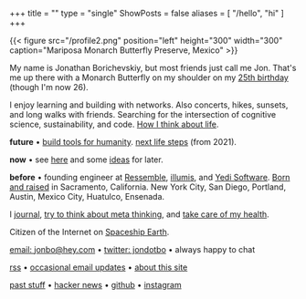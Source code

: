 +++
title = ""
type = "single"
ShowPosts = false
aliases = [
    "/hello",
    "hi"
]
+++

{{< figure src="/profile2.png" position="left" height="300" width="300" caption="Mariposa Monarch Butterfly Preserve, Mexico" >}}

My name is Jonathan Borichevskiy, but most friends just call me Jon. That's me up there with a Monarch Butterfly on my shoulder on my [25th birthday](/posts/25/) (though I'm now 26). 

I enjoy learning and building with networks. Also concerts, hikes, sunsets, and long walks with friends. Searching for the intersection of cognitive science, sustainability, and code. [How I think about life](/posts/meaningful-life).

**future** • [build tools for humanity](/posts/help-build). [next life steps](/posts/patch-notes-v12/#next-steps-2021-update) (from 2021).

**now** • see [here](/now) and some [ideas](/ideas) for later.

**before** • founding engineer at [Ressemble](https://ressemble.com), [illumis](https://illumis.com/), and [Yedi Software](https://www.yedi.io/). [Born and raised](/posts/on-moving-away) in Sacramento, California. New York City, San Diego, Portland, Austin, Mexico City, Huatulco, Ensenada. 

I [journal](/posts/journaling), [try to think about meta thinking](/posts/concentration-compromise), and [take care of my health](/posts/healthy-living).

Citizen of the Internet on [Spaceship Earth](https://youtu.be/3ZB2La-oCVI?t=9).

[email: jonbo@hey.com](mailto:jonbo@hey.com) • [twitter: jondotbo](https://twitter.com/jondotbo) • always happy to chat

[rss](https://jon.bo/posts/index.xml) • [occasional email updates](https://mailchi.mp/0e81591ed912/jborichevskiy) • [about this site](/about-blog)

[past stuff](/borichevskiy_jonathan.pdf) • [hacker news](https://news.ycombinator.com/user?id=jborichevskiy) • [github](https://github.com/jborichevskiy) • [instagram](https://www.instagram.com/jondotbo/)
